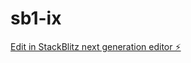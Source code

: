 # sb1-ix

[Edit in StackBlitz next generation editor ⚡️](https://stackblitz.com/~/github.com/RasputinKaiser/sb1-ix)